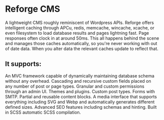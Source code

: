 # Reforge CMS
A lightweight CMS roughly reminiscent of Wordpress APIs. Reforge offers intelligent caching through APCu, redis, memcache, wincache, xcache, or even filesystem to load database results and pages lightning fast. Page responses often clock in at around 50ms. This all happens behind the scene and manages those caches automatically, so you're never working with out of date data. When you alter data the relevant caches update to reflect that.

## It supports:
An MVC framework capable of dynamically maintaining database schema without any overhead.
Cascading and recursive custom fields placed on any number of post or page types. 
Granular and custom permissions through an admin UI. 
Themes and plugins. 
Custom post types. 
Forms with SMTP. 
Partial and reusable content blocks. 
A media interface that supports everything including SVG and Webp and automatically generates different defined sizes.
Advanced SEO features including schemas and hinting.
Built in SCSS automatic SCSS compilation.